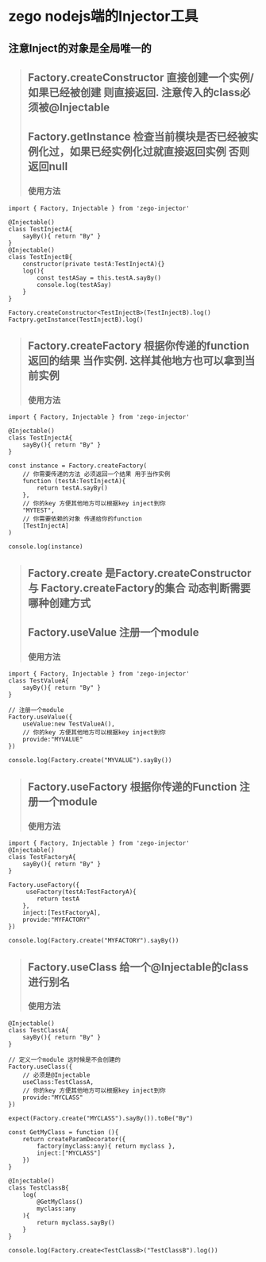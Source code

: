# zego nodejs端的Injector工具
## 注意Inject的对象是全局唯一的 
> ## Factory.createConstructor 直接创建一个实例/如果已经被创建 则直接返回. 注意传入的class必须被@Injectable
> ## Factory.getInstance 检查当前模块是否已经被实例化过，如果已经实例化过就直接返回实例 否则返回null
> ### 使用方法
```
import { Factory, Injectable } from 'zego-injector'

@Injectable()
class TestInjectA{
    sayBy(){ return "By" }
}
@Injectable()
class TestInjectB{
    constructor(private testA:TestInjectA){}
    log(){
        const testASay = this.testA.sayBy()
        console.log(testASay)
    }
}

Factory.createConstructor<TestInjectB>(TestInjectB).log()
Factpry.getInstance(TestInjectB).log()
```
> ## Factory.createFactory 根据你传递的function返回的结果 当作实例. 这样其他地方也可以拿到当前实例
> ### 使用方法
```
import { Factory, Injectable } from 'zego-injector'

@Injectable()
class TestInjectA{
    sayBy(){ return "By" }
}

const instance = Factory.createFactory(
    // 你需要传递的方法 必须返回一个结果 用于当作实例
    function (testA:TestInjectA){
        return testA.sayBy()
    },
    // 你的key 方便其他地方可以根据key inject到你
    "MYTEST",
    // 你需要依赖的对象 传递给你的function
    [TestInjectA]
)

console.log(instance)
```

> ## Factory.create 是Factory.createConstructor 与 Factory.createFactory的集合 动态判断需要哪种创建方式
> ## Factory.useValue 注册一个module
> ### 使用方法
```
import { Factory, Injectable } from 'zego-injector'
class TestValueA{
    sayBy(){ return "By" }
}

// 注册一个module
Factory.useValue({
    useValue:new TestValueA(),
    // 你的key 方便其他地方可以根据key inject到你
    provide:"MYVALUE"
})

console.log(Factory.create("MYVALUE").sayBy())
```

> ## Factory.useFactory 根据你传递的Function 注册一个module
> ### 使用方法
```
import { Factory, Injectable } from 'zego-injector'
@Injectable()
class TestFactoryA{
    sayBy(){ return "By" }
}

Factory.useFactory({
     useFactory(testA:TestFactoryA){
        return testA
    },
    inject:[TestFactoryA],
    provide:"MYFACTORY"
})

console.log(Factory.create("MYFACTORY").sayBy())
```

> ## Factory.useClass 给一个@Injectable的class 进行别名
> ### 使用方法
```
@Injectable()
class TestClassA{
    sayBy(){ return "By" }
}

// 定义一个module 这时候是不会创建的
Factory.useClass({
    // 必须是@Injectable
    useClass:TestClassA,
    // 你的key 方便其他地方可以根据key inject到你
    provide:"MYCLASS"
})

expect(Factory.create("MYCLASS").sayBy()).toBe("By")

const GetMyClass = function (){
    return createParamDecorator({
        factory(myclass:any){ return myclass },
        inject:["MYCLASS"]
    })
}

@Injectable()
class TestClassB{
    log(
        @GetMyClass()
        myclass:any
    ){
        return myclass.sayBy()
    }
}

console.log(Factory.create<TestClassB>("TestClassB").log())
```